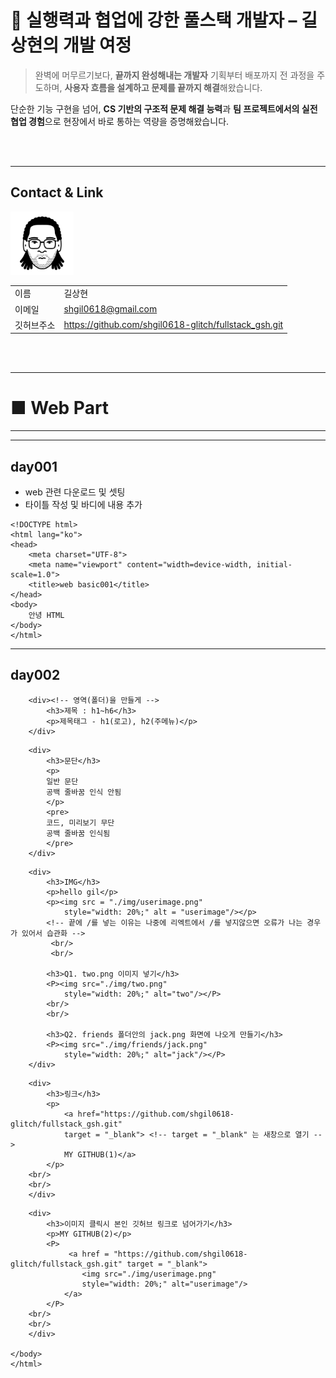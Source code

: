 # 🚀 실행력과 협업에 강한 풀스택 개발자 – 길상현의 개발 여정

> 완벽에 머무르기보다, **끝까지 완성해내는 개발자**
> 기획부터 배포까지 전 과정을 주도하며, **사용자 흐름을 설계하고 문제를 끝까지 해결**해왔습니다.

단순한 기능 구현을 넘어,
**CS 기반의 구조적 문제 해결 능력**과
**팀 프로젝트에서의 실전 협업 경험**으로 
현장에서 바로 통하는 역량을 증명해왔습니다.

<br/>
<br/>

---
<!-- 이미지 (조절하는 법) -->
<!-- 이름, 이메일, 깃허브주소, 포트폴리오  2*4의 테이블 형식으로 -->
## Contact & Link

<!-- ![프로필](./userimage.png) -->
<img src="./img/userimage.png" style="width: 20%;" alt="프로필" >

| | |
|-|-|
|이름|길상현|
|이메일|shgil0618@gmail.com|
|깃허브주소|https://github.com/shgil0618-glitch/fullstack_gsh.git|
<!--
|포트폴리오|**추후 추가예정**|
-->

<br/>
<br/>

---
# ■ Web Part
---
---
## day001

- web 관련 다운로드 및 셋팅
- 타이틀 작성 및 바디에 내용 추가
```
<!DOCTYPE html>
<html lang="ko">
<head>
    <meta charset="UTF-8">
    <meta name="viewport" content="width=device-width, initial-scale=1.0">
    <title>web basic001</title>
</head>
<body>
    안녕 HTML 
</body>
</html>
```
---
## day002

```
    <div><!-- 영역(폴더)을 만들게 -->
        <h3>제목 : h1~h6</h3>
        <p>제목태그 - h1(로고), h2(주메뉴)</p>
    </div>
```


```
    <div>
        <h3>문단</h3>
        <p>
        일반 문단
        공백 줄바꿈 인식 안됨
        </p>
        <pre>
        코드, 미리보기 무단
        공백 줄바꿈 인식됨
        </pre>  
    </div>
```


```
    <div>
        <h3>IMG</h3>
        <p>hello gil</p>
        <p><img src = "./img/userimage.png" 
            style="width: 20%;" alt = "userimage"/></p> 
        <!-- 끝에 /를 넣는 이유는 나중에 리엑트에서 /를 넣지않으면 오류가 나는 경우가 있어서 습관화 -->
         <br/>
         <br/>

        <h3>Q1. two.png 이미지 넣기</h3>
        <P><img src="./img/two.png" 
            style="width: 20%;" alt="two"/></P>
        <br/>
        <br/>

        <h3>Q2. friends 폴더안의 jack.png 화면에 나오게 만들기</h3>
        <P><img src="./img/friends/jack.png"
            style="width: 20%;" alt="jack"/></P>
    </div>
```


```
    <div>
        <h3>링크</h3>
        <p>
            <a href="https://github.com/shgil0618-glitch/fullstack_gsh.git"
            target = "_blank"> <!-- target = "_blank" 는 새창으로 열기 -->
            MY GITHUB(1)</a>
        </p>   
    <br/>
    <br/>
    </div>
```


```
    <div>
        <h3>이미지 클릭시 본인 깃허브 링크로 넘어가기</h3>
        <p>MY GITHUB(2)</p>
        <P>  
             <a href = "https://github.com/shgil0618-glitch/fullstack_gsh.git" target = "_blank">
                <img src="./img/userimage.png"
                style="width: 20%;" alt="userimage"/>  
            </a>
        </P>
    <br/>
    <br/>
    </div>

</body>
</html>
```